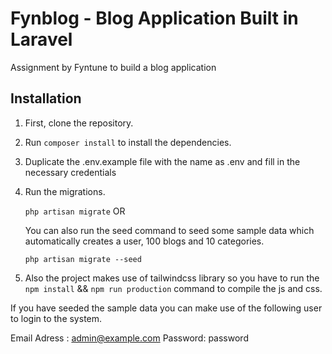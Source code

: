 # Fynblog - Blog Application Built in Laravel

Assignment by Fyntune to build a blog application

## Installation

1. First, clone the repository.

2. Run `composer install` to install the dependencies.

3. Duplicate the .env.example file with the name as .env and fill in the necessary credentials

4. Run the migrations.

    `php artisan migrate` OR 

    You can also run the seed command to seed some sample data which automatically creates a user, 100 blogs and 10 categories.

    `php artisan migrate --seed`

5. Also the project makes use of tailwindcss library so you have to run the `npm install` && `npm run production` command to compile the js and css.

If you have seeded the sample data you can make use of the following user to login to the system.

Email Adress : admin@example.com
Password: password